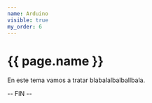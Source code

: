 ```yaml
---
name: Arduino
visible: true
my_order: 6
---
```


# {{ page.name }}

En este tema vamos a tratar blabalalbalballbala.

-- FIN --